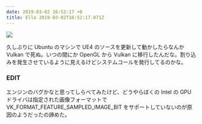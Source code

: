 ```yaml
---
date: 2019-03-02 16:52:17 +0
title: Ello 2019-03-02T16:52:17.071Z
---
```

![](//d324imu86q1bqn.cloudfront.net/uploads/asset/attachment/9142237/ello-optimized-8666e259.jpg)

久しぶりに Ubuntu のマシンで UE4 のソースを更新して動かしたらなんか Vulkan で死ぬ。いつの間にか OpenGL から Vulkan に移行したんだな。割り込みを発生させているように見えるけどシステムコールを発行してるのかな。

### EDIT
エンジンのバグかなと思ってしらべてみたけど、どうやらぼくの Intel の GPU ドライバは指定された画像フォーマットで VK_FORMAT_FEATURE_SAMPLED_IMAGE_BIT をサポートしていないのが原因のようだったの諦めた。

